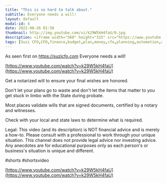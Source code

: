 ```yaml
---
title: "This is so hard to talk about."
subtitle: Everyone needs a will!
layout: default
modal-id: 4
date: 2022-08-26 01:50
thumbnail: http://img.youtube.com/vi/k29W5kH4faU/0.jpg
description: <iframe width="560" height="315" src="https://www.youtube.com/embed/k29W5kH4faU" frameborder="0" allowfullscreen></iframe> 
tags: [Suzi CFO,CFO,finance,budget,plan,money,cfo,planning,automation,accounting,remote,remote work,work from home,wealth,debt,shorts,will,death,funeral,expenses,generational,transfer] 
---
```


As seen first on https://suzicfo.com
Everyone needs a will!

[https://www.youtube.com/watch?v=k29W5kH4faU](https://www.youtube.com/watch?v=k29W5kH4faU)

Get a notarized will to ensure your final wishes are honored. 

Don't let your plans go to waste and don't let the items that matter to you get stuck in limbo with the State during probate.

Most places validate wills that are signed documents, certified by a notary and witnesses. 

Check with your local and state laws to determine what is required.

Legal: 
This video (and its description) is NOT financial advice and is merely a how-to. Please consult with a professional to work through your unique situation. 
This channel does not provide legal advice nor investing advice. Any anecdotes are for educational purposes only as each person's or business's situation is unique and different.

#shorts #shortsvideo

[https://www.youtube.com/watch?v=k29W5kH4faU](https://www.youtube.com/watch?v=k29W5kH4faU)

<!-- 
img: http://img.youtube.com/vi/k29W5kH4faU/0.jpg
alt: https://i4.ytimg.com/vi/k29W5kH4faU/hqdefault.jpg
 -->
